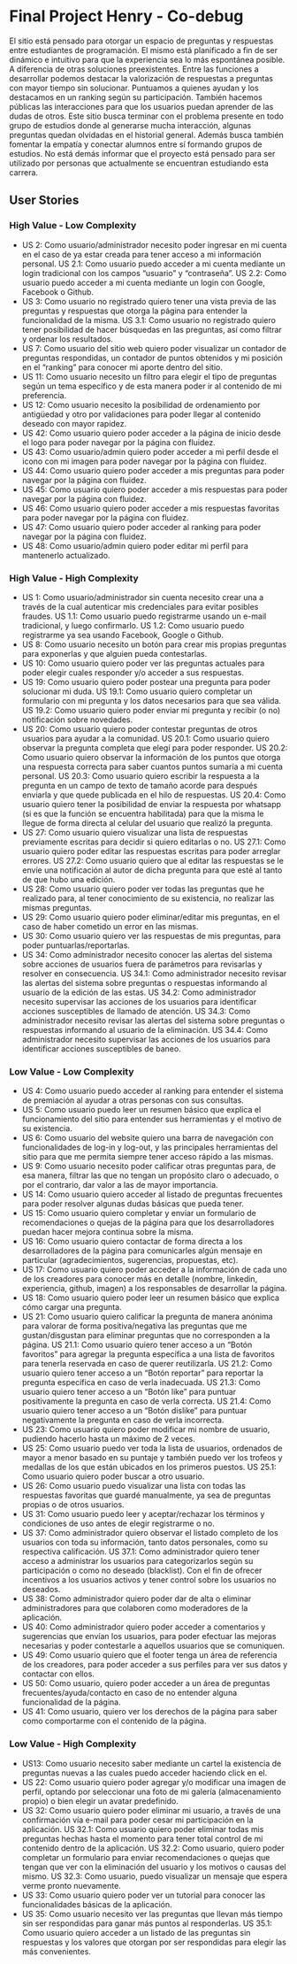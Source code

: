 # Final Project Henry - Co-debug

El sitio está pensado para otorgar un espacio de preguntas y respuestas entre estudiantes de programación. El mismo está planificado a fin de ser dinámico e intuitivo para que la experiencia sea lo más espontánea posible. A diferencia de otras soluciones preexistentes.
Entre las funciones a desarrollar podemos destacar la valorización de respuestas a preguntas con mayor tiempo sin solucionar. Puntuamos a quienes ayudan y los destacamos en un ranking según su participación. También hacemos públicas las interacciones para que los usuarios puedan aprender de las dudas de otros.
Este sitio busca terminar con el problema presente en todo grupo de estudios donde al generarse mucha interacción, algunas preguntas quedan olvidadas en el historial general. Además busca también fomentar la empatía y conectar alumnos entre sí formando grupos de estudios.
No está demás informar que el proyecto está pensado para ser utilizado por personas que actualmente se encuentran estudiando esta carrera.

## User Stories

### High Value - Low Complexity

- US 2: Como usuario/administrador necesito poder ingresar en mi cuenta en el caso de ya estar creada para tener acceso a mi información personal.
  US 2.1: Como usuario puedo acceder a mi cuenta mediante un login tradicional con los campos “usuario” y “contraseña”.
  US 2.2: Como usuario puedo acceder a mi cuenta mediante un login con Google, Facebook o Github.
- US 3: Como usuario no registrado quiero tener una vista previa de las preguntas y respuestas que otorga la página para entender la funcionalidad de la misma.
  US 3.1: Como usuario no registrado quiero tener posibilidad de hacer búsquedas en las preguntas, así como filtrar y ordenar los resultados.
- US 7: Como usuario del sitio web quiero poder visualizar un contador de preguntas respondidas, un contador de puntos obtenidos y mi posición en el “ranking” para conocer mi aporte dentro del sitio.
- US 11: Como usuario necesito un filtro para elegir el tipo de preguntas según un tema específico y de esta manera poder ir al contenido de mi preferencia.
- US 12: Como usuario necesito la posibilidad de ordenamiento por antigüedad y otro por validaciones para poder llegar al contenido deseado con mayor rapidez.
- US 42: Como usuario quiero poder acceder a la página de inicio desde el logo para poder navegar por la página con fluidez.
- US 43: Como usuario/admin quiero poder acceder a mi perfil desde el icono con mi imagen para poder navegar por la página con fluidez.
- US 44: Como usuario quiero poder acceder a mis preguntas para poder navegar por la página con fluidez.
- US 45: Como usuario quiero poder acceder a mis respuestas para poder navegar por la página con fluidez.
- US 46: Como usuario quiero poder acceder a mis respuestas favoritas para poder navegar por la página con fluidez.
- US 47: Como usuario quiero poder acceder al ranking para poder navegar por la página con fluidez.
- US 48: Como usuario/admin quiero poder editar mi perfil para mantenerlo actualizado.

### High Value - High Complexity

- US 1: Como usuario/administrador sin cuenta necesito crear una a través de la cual autenticar mis credenciales para evitar posibles fraudes.
  US 1.1: Como usuario puedo registrarme usando un e-mail tradicional, y luego confirmarlo.
  US 1.2: Como usuario puedo registrarme ya sea usando Facebook, Google o Github.
- US 8: Como usuario necesito un botón para crear mis propias preguntas para exponerlas y que alguien pueda contestarlas.
- US 10: Como usuario quiero poder ver las preguntas actuales para poder elegir cuales responder y/o acceder a sus respuestas.
- US 19: Como usuario quiero poder postear una pregunta para poder solucionar mi duda.
  US 19.1: Como usuario quiero completar un formulario con mi pregunta y los datos necesarios para que sea válida.
  US 19.2: Como usuario quiero poder enviar mi pregunta y recibir (o no) notificación sobre novedades.
- US 20: Como usuario quiero poder contestar preguntas de otros usuarios para ayudar a la comunidad.
  US 20.1: Como usuario quiero observar la pregunta completa que elegí para poder responder.
  US 20.2: Como usuario quiero observar la información de los puntos que otorga una respuesta correcta para saber cuantos puntos sumaría a mi cuenta personal.
  US 20.3: Como usuario quiero escribir la respuesta a la pregunta en un campo de texto de tamaño acorde para después enviarla y que quede publicada en el hilo de respuestas.
  US 20.4: Como usuario quiero tener la posibilidad de enviar la respuesta por whatsapp (si es que la función se encuentra habilitada) para que la misma le llegue de forma directa al celular del usuario que realizó la pregunta.
- US 27: Como usuario quiero visualizar una lista de respuestas previamente escritas para decidir si quiero editarlas o no.
  US 27.1: Como usuario quiero poder editar las respuestas escritas para poder arreglar errores.
  US 27.2: Como usuario quiero que al editar las respuestas se le envíe una notificación al autor de dicha pregunta para que esté al tanto de que hubo una edición.
- US 28: Como usuario quiero poder ver todas las preguntas que he realizado para, al tener conocimiento de su existencia, no realizar las mismas preguntas.
- US 29: Como usuario quiero poder eliminar/editar mis preguntas, en el caso de haber cometido un error en las mismas.
- US 30: Como usuario quiero ver las respuestas de mis preguntas, para poder puntuarlas/reportarlas.
- US 34: Como administrador necesito conocer las alertas del sistema sobre acciones de usuarios fuera de parámetros para revisarlas y resolver en consecuencia.
  US 34.1: Como administrador necesito revisar las alertas del sistema sobre preguntas o respuestas informando al usuario de la edición de las estas.
  US 34.2: Como administrador necesito supervisar las acciones de los usuarios para identificar acciones susceptibles de llamado de atención.
  US 34.3: Como administrador necesito revisar las alertas del sistema sobre preguntas o respuestas informando al usuario de la eliminación.
  US 34.4: Como administrador necesito supervisar las acciones de los usuarios para identificar acciones susceptibles de baneo.

### Low Value - Low Complexity

- US 4: Como usuario puedo acceder al ranking para entender el sistema de premiación al ayudar a otras personas con sus consultas.
- US 5: Como usuario puedo leer un resumen básico que explica el funcionamiento del sitio para entender sus herramientas y el motivo de su existencia.
- US 6: Como usuario del website quiero una barra de navegación con funcionalidades de log-in y log-out, y las principales herramientas del sitio para que me permita siempre tener acceso rápido a las mismas.
- US 9: Como usuario necesito poder calificar otras preguntas para, de esa manera, filtrar las que no tengan un propósito claro o adecuado, o por el contrario, dar valor a las de mayor importancia.
- US 14: Como usuario quiero acceder al listado de preguntas frecuentes para poder resolver algunas dudas básicas que pueda tener.
- US 15: Como usuario quiero completar y enviar un formulario de recomendaciones o quejas de la página para que los desarrolladores puedan hacer mejora continua sobre la misma.
- US 16: Como usuario quiero contactar de forma directa a los desarrolladores de la página para comunicarles algún mensaje en particular (agradecimientos, sugerencias, propuestas, etc).
- US 17: Como usuario quiero poder acceder a la información de cada uno de los creadores para conocer más en detalle (nombre, linkedin, experiencia, github, imagen) a los responsables de desarrollar la página.
- US 18: Como usuario quiero poder leer un resumen básico que explica cómo cargar una pregunta.
- US 21: Como usuario quiero calificar la pregunta de manera anónima para valorar de forma positiva/negativa las preguntas que me gustan/disgustan para eliminar preguntas que no corresponden a la página.
  US 21.1: Como usuario quiero tener acceso a un “Botón favoritos” para agregar la pregunta específica a una lista de favoritos para tenerla reservada en caso de querer reutilizarla.
  US 21.2: Como usuario quiero tener acceso a un “Botón reportar” para reportar la pregunta específica en caso de verla inadecuada.
  US 21.3: Como usuario quiero tener acceso a un “Botón like” para puntuar positivamente la pregunta en caso de verla correcta.
  US 21.4: Como usuario quiero tener acceso a un “Botón dislike” para puntuar negativamente la pregunta en caso de verla incorrecta.
- US 23: Como usuario quiero poder modificar mi nombre de usuario, pudiendo hacerlo hasta un máximo de 2 veces.
- US 25: Como usuario puedo ver toda la lista de usuarios, ordenados de mayor a menor basado en su puntaje y también puedo ver los trofeos y medallas de los que están ubicados en los primeros puestos.
  US 25.1: Como usuario quiero poder buscar a otro usuario.
- US 26: Como usuario puedo visualizar una lista con todas las respuestas favoritas que guardé manualmente, ya sea de preguntas propias o de otros usuarios.
- US 31: Como usuario puedo leer y aceptar/rechazar los términos y condiciones de uso antes de elegir registrarme o no.
- US 37: Como administrador quiero observar el listado completo de los usuarios con toda su información, tanto datos personales, como su respectiva calificación.
  US 37.1: Como administrador quiero tener acceso a administrar los usuarios para categorizarlos según su participación o como no deseado (blacklist). Con el fin de ofrecer incentivos a los usuarios activos y tener control sobre los usuarios no deseados.
- US 38: Como administrador quiero poder dar de alta o eliminar administradores para que colaboren como moderadores de la aplicación.
- US 40: Como administrador quiero poder acceder a comentarios y sugerencias que envían los usuarios, para poder efectuar las mejoras necesarias y poder contestarle a aquellos usuarios que se comuniquen.
- US 49: Como usuario quiero que el footer tenga un área de referencia de los creadores, para poder acceder a sus perfiles para ver sus datos y contactar con ellos.
- US 50: Como usuario, quiero poder acceder a un área de preguntas frecuentes/ayuda/contacto en caso de no entender alguna funcionalidad de la página.
- US 41: Como usuario, quiero ver los derechos de la página para saber como comportarme con el contenido de la página.

### Low Value - High Complexity

- US13: Como usuario necesito saber mediante un cartel la existencia de preguntas nuevas a las cuales puedo acceder haciendo click en el.
- US 22: Como usuario quiero poder agregar y/o modificar una imagen de perfil, optando por seleccionar una foto de mi galería (almacenamiento propio) o bien elegir un avatar predefinido.
- US 32: Como usuario quiero poder eliminar mi usuario, a través de una confirmación vía e-mail para poder cesar mi participación en la aplicación.
  US 32.1: Como usuario quiero poder eliminar todas mis preguntas hechas hasta el momento para tener total control de mi contenido dentro de la aplicación.
  US 32.2: Como usuario, quiero poder completar un formulario para enviar recomendaciones o quejas que tengan que ver con la eliminación del usuario y los motivos o causas del mismo.
  US 32.3: Como usuario, puedo visualizar un mensaje que espera verme pronto nuevamente.
- US 33: Como usuario quiero poder ver un tutorial para conocer las funcionalidades básicas de la aplicación.
- US 35: Como usuario necesito ver las preguntas que llevan más tiempo sin ser respondidas para ganar más puntos al responderlas.
  US 35.1: Como usuario quiero acceder a un listado de las preguntas sin respuestas y los valores que otorgan por ser respondidas para elegir las más convenientes.
